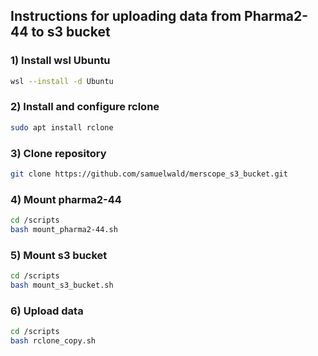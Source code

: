 ## Instructions for uploading data from Pharma2-44 to s3 bucket

### 1) Install wsl Ubuntu
```bash
wsl --install -d Ubuntu
```

### 2) Install and configure rclone
```bash
sudo apt install rclone
```

### 3) Clone repository
```bash
git clone https://github.com/samuelwald/merscope_s3_bucket.git
```

### 4) Mount pharma2-44
```bash
cd /scripts
bash mount_pharma2-44.sh 
```

### 5) Mount s3 bucket

```bash
cd /scripts
bash mount_s3_bucket.sh
```

### 6) Upload data
```bash
cd /scripts
bash rclone_copy.sh
```
